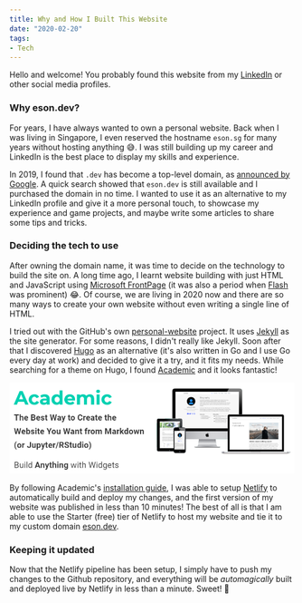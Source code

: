 ```yaml
---
title: Why and How I Built This Website
date: "2020-02-20"
tags:
- Tech
---
```


Hello and welcome! You probably found this website from my [LinkedIn](https://www.linkedin.com/in/esonsee) or other social media profiles.

### Why eson.dev?

For years, I have always wanted to own a personal website. Back when I was living in Singapore, I even reserved the hostname `eson.sg` for many years without hosting anything :sweat_smile:. I was still building up my career and LinkedIn is the best place to display my skills and experience.

In 2019, I found that `.dev` has become a top-level domain, as [announced by Google](https://www.blog.google/technology/developers/hello-dev/). A quick search showed that `eson.dev` is still available and I purchased the domain in no time. I wanted to use it as an alternative to my LinkedIn profile and give it a more personal touch, to showcase my experience and game projects, and maybe write some articles to share some tips and tricks.

### Deciding the tech to use

After owning the domain name, it was time to decide on the technology to build the site on. A long time ago, I learnt website building with just HTML and JavaScript using [Microsoft FrontPage](https://en.wikipedia.org/wiki/Microsoft_FrontPage) (it was also a period when [Flash](https://en.wikipedia.org/wiki/Adobe_Flash) was prominent) :joy:. Of course, we are living in 2020 now and there are so many ways to create your own website without even writing a single line of HTML.

I tried out with the GitHub's own [personal-website](https://github.com/github/personal-website) project. It uses [Jekyll](https://jekyllrb.com/) as the site generator. For some reasons, I didn't really like Jekyll. Soon after that I discovered [Hugo](https://gohugo.io/) as an alternative (it's also written in Go and I use Go every day at work) and decided to give it a try, and it fits my needs. While searching for a theme on Hugo, I found [Academic](https://sourcethemes.com/academic/) and it looks fantastic!

![Academic](academic.png)

By following Academic's [installation guide](https://sourcethemes.com/academic/docs/install/), I was able to setup [Netlify](https://www.netlify.com/) to automatically build and deploy my changes, and the first version of my website was published in less than 10 minutes! The best of all is that I am able to use the Starter (free) tier of Netlify to host my website and tie it to my custom domain [eson.dev](https://www.eson.dev).

### Keeping it updated

Now that the Netlify pipeline has been setup, I simply have to push my changes to the Github repository, and everything will be *automagically* built and deployed live by Netlify in less than a minute. Sweet! :tada:

